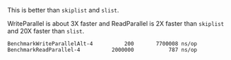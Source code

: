 This is better than `skiplist` and `slist`.

WriteParallel is about 3X faster and ReadParallel is 2X faster than `skiplist` and 20X faster
than `slist`.

```
BenchmarkWriteParallelAlt-4   	     200	   7700008 ns/op
BenchmarkReadParallel-4       	 2000000	       787 ns/op
```